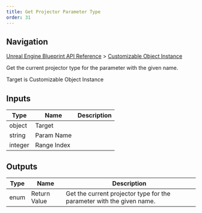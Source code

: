 ```yaml
---
title: Get Projector Parameter Type
order: 31
---
```

## Navigation

[Unreal Engine Blueprint API Reference](https://dev.epicgames.com/documentation/en-us/unreal-engine/BlueprintAPI) > [Customizable Object Instance](https://dev.epicgames.com/documentation/en-us/unreal-engine/BlueprintAPI/CustomizableObjectInstance)

Get the current projector type for the parameter with the given name.

Target is Customizable Object Instance

## Inputs

| Type | Name | Description |
| --- | --- | --- |
| object | Target |  |
| string | Param Name |  |
| integer | Range Index |  |

## Outputs

| Type | Name | Description |
| --- | --- | --- |
| enum | Return Value | Get the current projector type for the parameter with the given name. |
